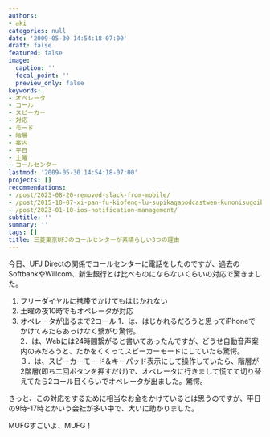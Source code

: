 ```yaml
---
authors:
- aki
categories: null
date: '2009-05-30 14:54:18-07:00'
draft: false
featured: false
image:
  caption: ''
  focal_point: ''
  preview_only: false
keywords:
- オペレータ
- コール
- スピーカー
- 対応
- モード
- 階層
- 案内
- 平日
- 土曜
- コールセンター
lastmod: '2009-05-30 14:54:18-07:00'
projects: []
recommendations:
- /post/2023-08-20-removed-slack-from-mobile/
- /post/2015-10-07-xi-pan-fu-kiofeng-lu-supikagapodcastwen-kunonisugoibian-li/
- /post/2023-01-10-ios-notification-management/
subtitle: ''
summary: ''
tags: []
title: 三菱東京UFJのコールセンターが素晴らしい3つの理由
---
```


今日、UFJ Directの関係でコールセンターに電話をしたのですが、過去のSoftbankやWillcom、新生銀行とは比べものにならないくらいの対応で驚きました。

1. フリーダイヤルに携帯でかけてもはじかれない
2. 土曜の夜10時でもオペレータが対応
3. オペレータが出るまで2コール
1．は、はじかれるだろうと思ってiPhoneでかけてみたらあっけなく繋がり驚愕。  
2．は、Webには24時間繋がると書いてあったんですが、どうせ自動音声案内のみだろうと、たかをくくってスピーカーモードにしていたら驚愕。  
３．は、スピーカーモード＆キーパッド表示にして操作していたら、階層が2階層(即ち二回ボタンを押すだけ)で、オペレータに行きまして慌てて切り替えてたら2コール目くらいでオペレータが出ました。驚愕。

きっと、この対応をするために相当なお金をかけているとは思うのですが、平日の9時-17時とかいう会社が多い中で、大いに助かりました。

MUFGすごいよ、MUFG！